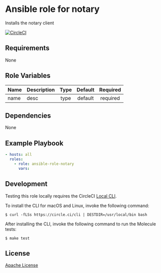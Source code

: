 Ansible role for notary
==================================

Installs the notary client

[![CircleCI](https://img.shields.io/circleci/build/github/mongodb-ansible-roles/ansible-role-notary/master?style=flat-square)](https://circleci.com/gh/mongodb-ansible-roles/ansible-role-notary)

Requirements
------------

None

Role Variables
--------------

| Name | Description | Type | Default | Required |
|------|-------------|:----:|:-------:|:--------:|
| name | desc | type | default | required |

Dependencies
------------

None

Example Playbook
----------------

```yaml
- hosts: all
  roles:
    - role: ansible-role-notary
      vars:
```

Development
-----------

Testing this role locally requires the CircleCI [Local CLI](https://circleci.com/docs/2.0/local-cli/).

To install the CLI for macOS and Linux, invoke the following command:

    $ curl -fLSs https://circle.ci/cli | DESTDIR=/usr/local/bin bash

After installing the CLI, invoke the following command to run the Molecule tests:

    $ make test

License
-------

[Apache License](LICENSE)
